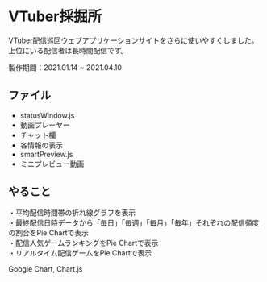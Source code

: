 # VTuber採掘所

VTuber配信巡回ウェブアプリケーションサイトをさらに使いやすくしました。
上位にいる配信者は長時間配信です。

製作期間：2021.01.14 ~ 2021.04.10

## ファイル
- statusWindow.js
 - 動画プレーヤー
 - チャット欄
 - 各情報の表示
- smartPreview.js
 - ミニプレビュー動画

## やること
・平均配信時間帯の折れ線グラフを表示  
・最終配信日時データから「毎日」「毎週」「毎月」「毎年」それぞれの配信頻度の割合をPie Chartで表示  
・配信人気ゲームランキングをPie Chartで表示  
・リアルタイム配信ゲームをPie Chartで表示  

Google Chart, Chart.js